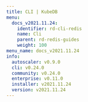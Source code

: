 ```yaml
---
title: CLI | KubeDB
menu:
  docs_v2021.11.24:
    identifier: rd-cli-redis
    name: Cli
    parent: rd-redis-guides
    weight: 100
menu_name: docs_v2021.11.24
info:
  autoscaler: v0.9.0
  cli: v0.24.0
  community: v0.24.0
  enterprise: v0.11.0
  installer: v2021.11.24
  version: v2021.11.24
---
```


